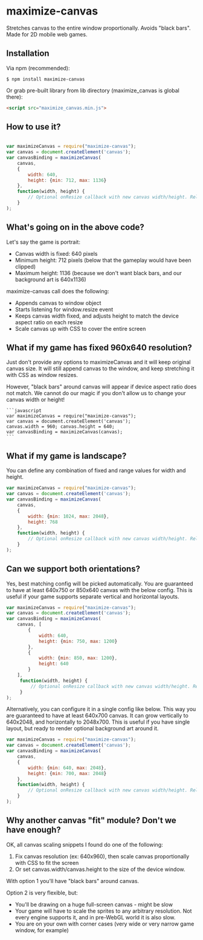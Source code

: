 # maximize-canvas

Stretches canvas to the entire window proportionally. Avoids "black bars". Made for 2D mobile web games.

## Installation

Via npm (recommended):
```
$ npm install maximize-canvas
``` 

Or grab pre-built library from lib directory (maximize_canvas is global there):
```html
<script src="maximize_canvas.min.js">
```
 
## How to use it?    
  
 ```javascript
  
 var maximizeCanvas = require("maximize-canvas");
 var canvas = document.createElement('canvas');
 var canvasBinding = maximizeCanvas(
     canvas,
     {
         width: 640,
         height: {min: 712, max: 1136} 
     },
     function(width, height) {
         // Optional onResize callback with new canvas width/height. Relayout your game here if necessary.
     }
 );
 ```
  
## What's going on in the above code?
Let's say the game is portrait: 
  
  * Canvas width is fixed: 640 pixels
  * Minimum height: 712 pixels (below that the gameplay would have been clipped)
  * Maximum height: 1136 (because we don't want black bars, and our background art is 640x1136)

maximize-canvas call does the following:

 * Appends canvas to window object
 * Starts listening for window.resize event
 * Keeps canvas width fixed, and adjusts height to match the device aspect ratio on each resize
 * Scale canvas up with CSS to cover the entire screen

    
## What if my game has fixed 960x640 resolution?
Just don't provide any options to maximizeCanvas and it will keep original canvas size. It will 
still append canvas to the window, and keep stretching it with CSS as window resizes. 

However, "black bars" around canvas will appear if device aspect ratio does not match. We cannot
do our magic if you don't allow us to change your canvas width or height!
     
    ```javascript
    var maximizeCanvas = require("maximize-canvas");
    var canvas = document.createElement('canvas');
    canvas.width = 960; canvas.height = 640;
    var canvasBinding = maximizeCanvas(canvas);
    ```
 
## What if my game is landscape? 

You can define any combination of fixed and range values for width and height.

 ```javascript
 var maximizeCanvas = require("maximize-canvas");
 var canvas = document.createElement('canvas');
 var canvasBinding = maximizeCanvas(
     canvas,
     {
         width: {min: 1024, max: 2048},
         height: 768  
     },
     function(width, height) {
         // Optional onResize callback with new canvas width/height. Relayout your game here if necessary.
     }
 );
 ```

## Can we support both orientations? 

Yes, best matching config will be picked automatically. You are guaranteed to have at least 640x750 or 850x640 canvas
with the below config. This is useful if your game supports separate vertical and horizontal layouts.

```javascript
var maximizeCanvas = require("maximize-canvas");
var canvas = document.createElement('canvas');
var canvasBinding = maximizeCanvas(
    canvas, [
        {
            width: 640, 
            height: {min: 750, max: 1200}
        },        
        {
            width: {min: 850, max: 1200}, 
            height: 640
        }
    ],
     function(width, height) {
         // Optional onResize callback with new canvas width/height. Relayout your game here if necessary.
     }
);
```

Alternatively, you can configure it in a single config like below. This way you are guaranteed to have at least 640x700 canvas. 
It can grow vertically to 640x2048, and horizontally to 2048x700. This is useful if you have single layout, but ready
to render optional background art around it. 
 
 ```javascript
 var maximizeCanvas = require("maximize-canvas");
 var canvas = document.createElement('canvas');
 var canvasBinding = maximizeCanvas(
     canvas,
     {
         width: {min: 640, max: 2048}, 
         height: {min: 700, max: 2048}
     },
     function(width, height) {
         // Optional onResize callback with new canvas width/height. Relayout your game here if necessary.
     }
 );
 ```


## Why another canvas "fit" module? Don't we have enough? 

OK, all canvas scaling snippets I found do one of the following:

1. Fix canvas resolution (ex: 640x960), then scale canvas proportionally with CSS to fit the screen
2. Or set canvas.width/canvas.height to the size of the device window.

With option 1 you'll have "black bars" around canvas. 

Option 2 is very flexible, but: 
* You'll be drawing on a huge full-screen canvas - might be slow
* Your game will have to scale the sprites to any arbitrary resolution. Not every engine supports it, and in pre-WebGL
world it is also slow.
* You are on your own with corner cases (very wide or very narrow game window, for example)
   
